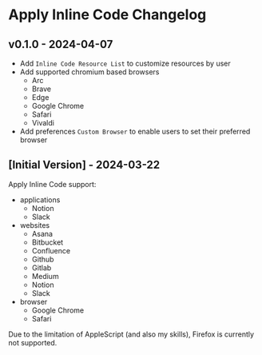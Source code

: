 # Apply Inline Code Changelog

## v0.1.0 - 2024-04-07

- Add `Inline Code Resource List` to customize resources by user
- Add supported chromium based browsers
  - Arc
  - Brave
  - Edge
  - Google Chrome
  - Safari
  - Vivaldi
- Add preferences `Custom Browser` to enable users to set their preferred browser

## [Initial Version] - 2024-03-22

Apply Inline Code support:

- applications
  - Notion
  - Slack
- websites
  - Asana
  - Bitbucket
  - Confluence
  - Github
  - Gitlab
  - Medium
  - Notion
  - Slack
- browser
  - Google Chrome
  - Safari

Due to the limitation of AppleScript (and also my skills), Firefox is currently not supported.

